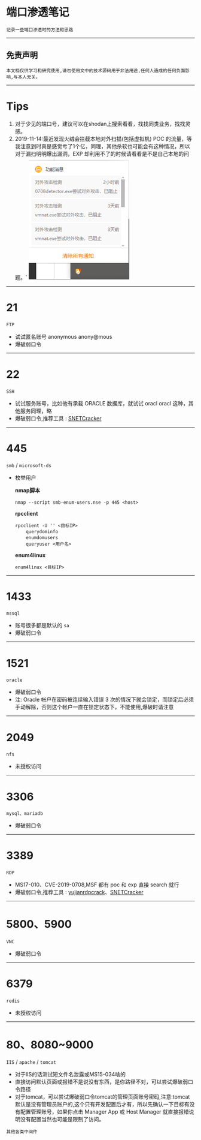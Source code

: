 # 端口渗透笔记

`记录一些端口渗透时的方法和思路`

---

## 免责声明

`本文档仅供学习和研究使用,请勿使用文中的技术源码用于非法用途,任何人造成的任何负面影响,与本人无关。`

---

# Tips

1. 对于少见的端口号，建议可以在shodan上搜索看看，找找同类业务，找找灵感。
2. 2019-11-14:最近发现火绒会拦截本地对外扫描(包括虚拟机) POC 的流量，等我注意到时真是感觉亏了1个亿，同理，其他杀软也可能会有这种情况，所以对于漏扫明明爆出漏洞，EXP 却利用不了的时候请看看是不是自己本地的问题。`
    ![image](../../../../assets/img/安全/笔记/RedTeam/端口渗透笔记/1.png)

---

# 21

`FTP`

- 试试匿名账号 anonymous anony@mous
- 爆破弱口令

---

# 22

`SSH`

- 试试服务账号，比如他有承载 ORACLE 数据库，就试试 oracl oracl 这种，其他服务同理，略
- 爆破弱口令,推荐工具 : [SNETCracker](https://github.com/shack2/SNETCracker)

---

# 445

`smb` / `microsoft-ds`

- 枚举用户

    **nmap脚本**
    ```
    nmap --script smb-enum-users.nse -p 445 <host>
    ```

    **rpcclient**
    ```
    rpcclient -U '' <目标IP>
        querydominfo
        enumdomusers
        queryuser <用户名>
    ```

    **enum4linux**
    ```
    enum4linux <目标IP>
    ```

---

# 1433

`mssql`

- 账号很多都是默认的 `sa`
- 爆破弱口令

---

# 1521

`oracle`

- 爆破弱口令
- 注: Oracle 帐户在密码被连续输入错误 3 次的情况下就会锁定，而锁定后必须手动解除，否则这个帐户一直在锁定状态下，不能使用,爆破时请注意

---

# 2049

`nfs`

- 未授权访问

---

# 3306

`mysql、mariadb`

- 爆破弱口令

---

# 3389

`RDP`

- MS17-010、CVE-2019-0708,MSF 都有 poc 和 exp 直接 search 就行
- 爆破弱口令,推荐工具 : [yujianrdpcrack](https://github.com/foryujian/yujianrdpcrack)、[SNETCracker](https://github.com/shack2/SNETCracker)

---

# 5800、5900

`VNC`

- 爆破弱口令

---

# 6379

`redis`

- 未授权访问

---

# 80、8080~9000

`IIS` / `apache` / `tomcat`

- 对于IIS的话测试短文件名泄露或MS15-034啥的
- 直接访问默认页面或报错不是说没有东西，是你路径不对，可以尝试爆破弱口令路径
- 对于tomcat，可以尝试爆破弱口令tomcat的管理页面账号密码,注意:tomcat默认是没有管理员账户的,这个只有开发配置后才有，所以先确认一下目标有没有配置管理账号，如果你点击 Manager App 或 Host Manager 就直接报错说明没有配置当然也可能是限制了访问。

`其他各类中间件`
